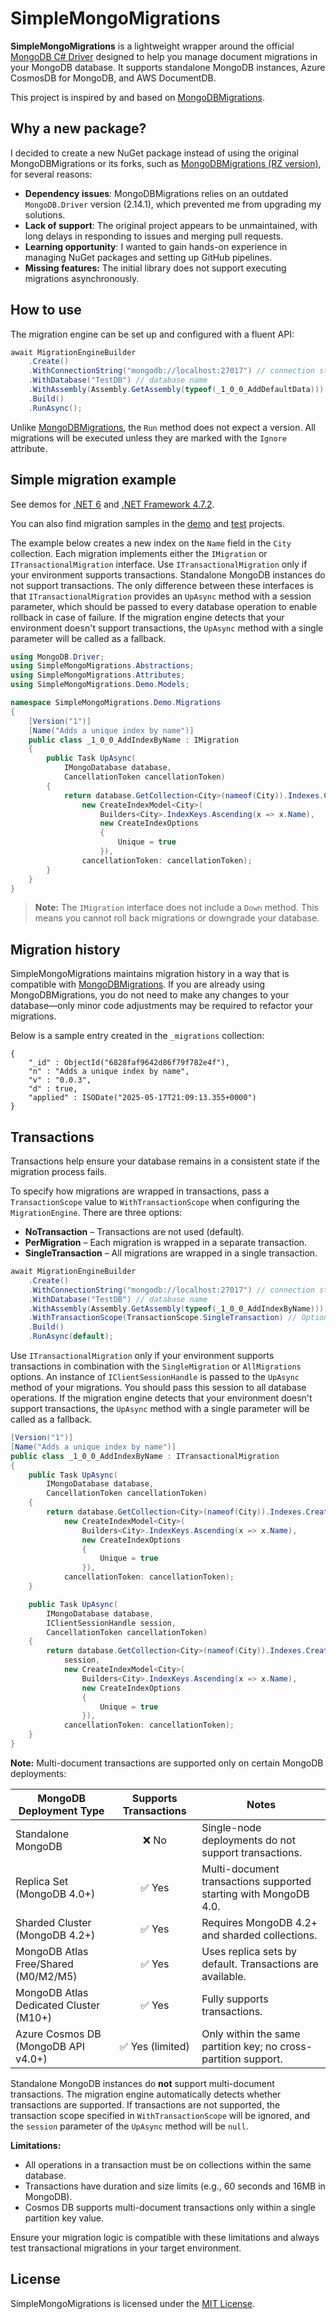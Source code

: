 # SimpleMongoMigrations

**SimpleMongoMigrations** is a lightweight wrapper around the official [MongoDB C# Driver](https://github.com/mongodb/mongo-csharp-driver) designed to help you manage document migrations in your MongoDB database. It supports standalone MongoDB instances, Azure CosmosDB for MongoDB, and AWS DocumentDB.

This project is inspired by and based on [MongoDBMigrations](https://bitbucket.org/i_am_a_kernel/mongodbmigrations/).

## Why a new package?

I decided to create a new NuGet package instead of using the original MongoDBMigrations or its forks, such as [MongoDBMigrations (RZ version)](https://github.com/ruxo/MongoDbMigrations), for several reasons:

- **Dependency issues**: MongoDBMigrations relies on an outdated `MongoDB.Driver` version (2.14.1), which prevented me from upgrading my solutions.
- **Lack of support**: The original project appears to be unmaintained, with long delays in responding to issues and merging pull requests.
- **Learning opportunity**: I wanted to gain hands-on experience in managing NuGet packages and setting up GitHub pipelines.
- **Missing features:** The initial library does not support executing migrations asynchronously.

## How to use

The migration engine can be set up and configured with a fluent API:

```csharp
await MigrationEngineBuilder
    .Create()
    .WithConnectionString("mongodb://localhost:27017") // connection string
    .WithDatabase("TestDB") // database name
    .WithAssembly(Assembly.GetAssembly(typeof(_1_0_0_AddDefaultData))) // assembly to scan for migrations
    .Build()
    .RunAsync();
```

Unlike [MongoDBMigrations](https://bitbucket.org/i_am_a_kernel/mongodbmigrations/), the `Run` method does not expect a version. All migrations will be executed unless they are marked with the `Ignore` attribute.

## Simple migration example

See demos for [.NET 6](https://github.com/evgenii-petukhov/SimpleMongoMigrations/tree/master/SimpleMongoMigrations.Demo.ConsoleNet6) and [.NET Framework 4.7.2](https://github.com/evgenii-petukhov/SimpleMongoMigrations/tree/master/SimpleMongoMigrations.Demo.ConsoleNet472).

You can also find migration samples in the [demo](https://github.com/evgenii-petukhov/SimpleMongoMigrations/tree/master/SimpleMongoMigrations.Demo.Migrations) and [test](https://github.com/evgenii-petukhov/SimpleMongoMigrations/tree/master/SimpleMongoMigrations.Tests.VerifyMigrationOrder/Migrations) projects.

The example below creates a new index on the `Name` field in the `City` collection. Each migration implements either the `IMigration` or `ITransactionalMigration` interface. Use `ITransactionalMigration` only if your environment supports transactions. Standalone MongoDB instances do not support transactions. The only difference between these interfaces is that `ITransactionalMigration` provides an `UpAsync` method with a session parameter, which should be passed to every database operation to enable rollback in case of failure. If the migration engine detects that your environment doesn't support transactions, the `UpAsync` method with a single parameter will be called as a fallback.

```csharp
using MongoDB.Driver;
using SimpleMongoMigrations.Abstractions;
using SimpleMongoMigrations.Attributes;
using SimpleMongoMigrations.Demo.Models;

namespace SimpleMongoMigrations.Demo.Migrations
{
    [Version("1")]
    [Name("Adds a unique index by name")]
    public class _1_0_0_AddIndexByName : IMigration
    {
        public Task UpAsync(
            IMongoDatabase database,
            CancellationToken cancellationToken)
        {
            return database.GetCollection<City>(nameof(City)).Indexes.CreateOneAsync(
                new CreateIndexModel<City>(
                    Builders<City>.IndexKeys.Ascending(x => x.Name),
                    new CreateIndexOptions
                    {
                        Unique = true
                    }),
                cancellationToken: cancellationToken);
        }
    }
}
```

> **Note:** The `IMigration` interface does not include a `Down` method. This means you cannot roll back migrations or downgrade your database.

## Migration history

SimpleMongoMigrations maintains migration history in a way that is compatible with [MongoDBMigrations](https://bitbucket.org/i_am_a_kernel/mongodbmigrations/). If you are already using MongoDBMigrations, you do not need to make any changes to your database—only minor code adjustments may be required to refactor your migrations.

Below is a sample entry created in the `_migrations` collection:

```
{
    "_id" : ObjectId("6828faf9642d86f79f782e4f"),
    "n" : "Adds a unique index by name",
    "v" : "0.0.3",
    "d" : true,
    "applied" : ISODate("2025-05-17T21:09:13.355+0000")
}
```

## Transactions

Transactions help ensure your database remains in a consistent state if the migration process fails.

To specify how migrations are wrapped in transactions, pass a `TransactionScope` value to `WithTransactionScope` when configuring the `MigrationEngine`. There are three options:

- **NoTransaction** – Transactions are not used (default).
- **PerMigration** – Each migration is wrapped in a separate transaction.
- **SingleTransaction** – All migrations are wrapped in a single transaction.

```csharp
await MigrationEngineBuilder
    .Create()
    .WithConnectionString("mongodb://localhost:27017") // connection string
    .WithDatabase("TestDB") // database name
    .WithAssembly(Assembly.GetAssembly(typeof(_1_0_0_AddIndexByName))) // assembly to scan for migrations
    .WithTransactionScope(TransactionScope.SingleTransaction) // Optional, can be omitted if not needed
    .Build()
    .RunAsync(default);
```

Use `ITransactionalMigration` only if your environment supports transactions in combination with the `SingleMigration` or `AllMigrations` options. An instance of `IClientSessionHandle` is passed to the `UpAsync` method of your migrations. You should pass this session to all database operations. If the migration engine detects that your environment doesn't support transactions, the `UpAsync` method with a single parameter will be called as a fallback.

```csharp
[Version("1")]
[Name("Adds a unique index by name")]
public class _1_0_0_AddIndexByName : ITransactionalMigration
{
    public Task UpAsync(
        IMongoDatabase database,
        CancellationToken cancellationToken)
    {
        return database.GetCollection<City>(nameof(City)).Indexes.CreateOneAsync(
            new CreateIndexModel<City>(
                Builders<City>.IndexKeys.Ascending(x => x.Name),
                new CreateIndexOptions
                {
                    Unique = true
                }),
            cancellationToken: cancellationToken);
    }

    public Task UpAsync(
        IMongoDatabase database,
        IClientSessionHandle session,
        CancellationToken cancellationToken)
    {
        return database.GetCollection<City>(nameof(City)).Indexes.CreateOneAsync(
            session,
            new CreateIndexModel<City>(
                Builders<City>.IndexKeys.Ascending(x => x.Name),
                new CreateIndexOptions
                {
                    Unique = true
                }),
            cancellationToken: cancellationToken);
    }
}
```

**Note:** Multi-document transactions are supported only on certain MongoDB deployments:

| MongoDB Deployment Type                | Supports Transactions | Notes                                                            |
| -------------------------------------- | :-------------------: | ---------------------------------------------------------------- |
| Standalone MongoDB                     |         ❌ No         | Single-node deployments do not support transactions.             |
| Replica Set (MongoDB 4.0+)             |        ✅ Yes         | Multi-document transactions supported starting with MongoDB 4.0. |
| Sharded Cluster (MongoDB 4.2+)         |        ✅ Yes         | Requires MongoDB 4.2+ and sharded collections.                   |
| MongoDB Atlas Free/Shared (M0/M2/M5)   |        ✅ Yes         | Uses replica sets by default. Transactions are available.        |
| MongoDB Atlas Dedicated Cluster (M10+) |        ✅ Yes         | Fully supports transactions.                                     |
| Azure Cosmos DB (MongoDB API v4.0+)    |   ✅ Yes (limited)    | Only within the same partition key; no cross-partition support.  |

Standalone MongoDB instances do **not** support multi-document transactions. The migration engine automatically detects whether transactions are supported. If transactions are not supported, the transaction scope specified in `WithTransactionScope` will be ignored, and the `session` parameter of the `UpAsync` method will be `null`.

**Limitations:**

- All operations in a transaction must be on collections within the same database.
- Transactions have duration and size limits (e.g., 60 seconds and 16MB in MongoDB).
- Cosmos DB supports multi-document transactions only within a single partition key value.

Ensure your migration logic is compatible with these limitations and always test transactional migrations in your target environment.

## License

SimpleMongoMigrations is licensed under the [MIT License](https://github.com/evgenii-petukhov/SimpleMongoMigrations/blob/master/LICENSE).

